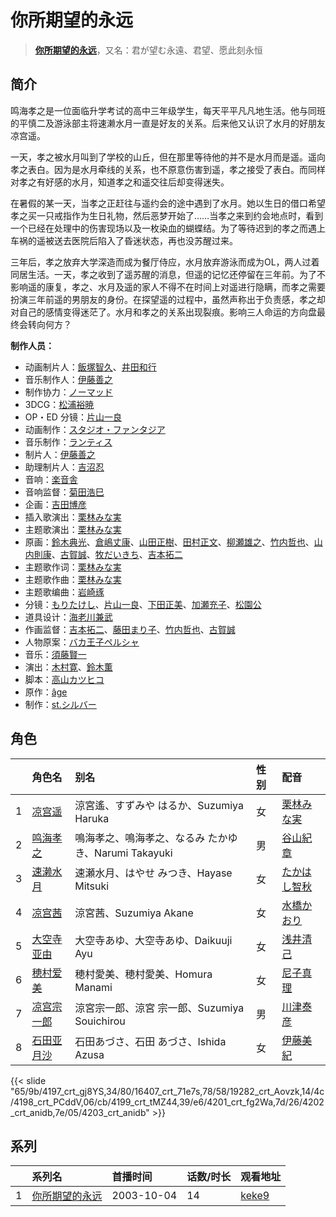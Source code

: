 # 你所期望的永远


> <u>**[你所期望的永远](https://bgm.tv/subject/1650)**</u>，又名：君が望む永遠、君望、愿此刻永恒

## 简介

鸣海孝之是一位面临升学考试的高中三年级学生，每天平平凡凡地生活。他与同班的平慎二及游泳部主将速濑水月一直是好友的关系。后来他又认识了水月的好朋友凉宫遥。

一天，孝之被水月叫到了学校的山丘，但在那里等待他的并不是水月而是遥。遥向孝之表白。因为是水月牵线的关系，也不原意伤害到遥，孝之接受了表白。而同样对孝之有好感的水月，知道孝之和遥交往后却变得迷失。

在暑假的某一天，当孝之正赶往与遥约会的途中遇到了水月。她以生日的借口希望孝之买一只戒指作为生日礼物，然后恶梦开始了……当孝之来到约会地点时，看到一个已经在处理中的伤害现场以及一枚染血的蝴蝶结。为了等待迟到的孝之而遇上车祸的遥被送去医院后陷入了昏迷状态，再也没苏醒过来。

三年后，孝之放弃大学深造而成为餐厅侍应，水月放弃游泳而成为OL，两人过着同居生活。一天，孝之收到了遥苏醒的消息，但遥的记忆还停留在三年前。为了不影响遥的康复，孝之、水月及遥的家人不得不在时间上对遥进行隐瞒，而孝之需要扮演三年前遥的男朋友的身份。在探望遥的过程中，虽然声称出于负责感，孝之却对自己的感情变得迷茫了。水月和孝之的关系出现裂痕。影响三人命运的方向盘最终会转向何方？

**制作人员：**
- 动画制片人：[飯塚智久](https://bgm.tv/person/866)、[井田和行](https://bgm.tv/person/56744)
- 音乐制作人：[伊藤善之](https://bgm.tv/person/52)
- 制作协力：[ノーマッド](https://bgm.tv/person/3118)
- 3DCG：[松浦裕暁](https://bgm.tv/person/399)
- OP・ED 分镜：[片山一良](https://bgm.tv/person/197)
- 动画制作：[スタジオ・ファンタジア](https://bgm.tv/person/711)
- 音乐制作：[ランティス](https://bgm.tv/person/57)
- 制片人：[伊藤善之](https://bgm.tv/person/52)
- 助理制片人：[吉沼忍](https://bgm.tv/person/11830)
- 音响：[楽音舎](https://bgm.tv/person/6132)
- 音响监督：[菊田浩巳](https://bgm.tv/person/58)
- 企画：[吉田博彦](https://bgm.tv/person/6903)
- 插入歌演出：[栗林みな実](https://bgm.tv/person/4330)
- 主题歌演出：[栗林みな実](https://bgm.tv/person/4330)
- 原画：[鈴木典光](https://bgm.tv/person/11528)、[倉嶋丈康](https://bgm.tv/person/1278)、[山田正樹](https://bgm.tv/person/798)、[田村正文](https://bgm.tv/person/12608)、[柳瀬雄之](https://bgm.tv/person/2435)、[竹内哲也](https://bgm.tv/person/3047)、[山内則康](https://bgm.tv/person/714)、[古賀誠](https://bgm.tv/person/1191)、[牧だいきち](https://bgm.tv/person/33779)、[吉本拓二](https://bgm.tv/person/2202)
- 主题歌作词：[栗林みな実](https://bgm.tv/person/4330)
- 主题歌作曲：[栗林みな実](https://bgm.tv/person/4330)
- 主题歌编曲：[岩崎琢](https://bgm.tv/person/272)
- 分镜：[もりたけし](https://bgm.tv/person/184)、[片山一良](https://bgm.tv/person/197)、[下田正美](https://bgm.tv/person/278)、[加瀬充子](https://bgm.tv/person/1251)、[松園公](https://bgm.tv/person/2631)
- 道具设计：[海老川兼武](https://bgm.tv/person/9236)
- 作画监督：[吉本拓二](https://bgm.tv/person/2202)、[藤田まり子](https://bgm.tv/person/385)、[竹内哲也](https://bgm.tv/person/3047)、[古賀誠](https://bgm.tv/person/1191)
- 人物原案：[バカ王子ペルシャ](https://bgm.tv/person/36173)
- 音乐：[須藤賢一](https://bgm.tv/person/2535)
- 演出：[木村寛](https://bgm.tv/person/13038)、[鈴木薫](https://bgm.tv/person/13047)
- 脚本：[高山カツヒコ](https://bgm.tv/person/907)
- 原作：[âge](https://bgm.tv/person/1372)
- 制作：[st.シルバー](https://bgm.tv/person/23447)

## 角色

|     |   角色名   |   别名  | 性别 |  配音  |
|:--- |:------  |:----      |:---  |:--   |
| 1 | [凉宫遥](https://bgm.tv/character/4197) | 涼宮遙、すずみや はるか、Suzumiya Haruka | 女 | [栗林みな実](https://bgm.tv/person/4330) |
| 2 | [鸣海孝之](https://bgm.tv/character/16407) | 鳴海孝之、鳴海孝之、なるみ たかゆき、Narumi Takayuki | 男 | [谷山紀章](https://bgm.tv/person/4678) |
| 3 | [速濑水月](https://bgm.tv/character/19282) | 速瀬水月、はやせ みつき、Hayase Mitsuki | 女 | [たかはし智秋](https://bgm.tv/person/4604) |
| 4 | [凉宫茜](https://bgm.tv/character/4198) | 涼宮茜、Suzumiya Akane | 女 | [水橋かおり](https://bgm.tv/person/3851) |
| 5 | [大空寺亚由](https://bgm.tv/character/4199) | 大空寺あゆ、大空寺あゆ、Daikuuji Ayu | 女 | [浅井清己](https://bgm.tv/person/4336) |
| 6 | [穂村爱美](https://bgm.tv/character/4201) | 穂村愛美、穂村愛美、Homura Manami | 女 | [尼子真理](https://bgm.tv/person/4334) |
| 7 | [凉宫宗一郎](https://bgm.tv/character/4202) | 涼宮宗一郎、涼宮 宗一郎、Suzumiya Souichirou | 男 | [川津泰彦](https://bgm.tv/person/4333) |
| 8 | [石田亚月沙](https://bgm.tv/character/4203) | 石田あづさ、石田 あづさ、Ishida Azusa | 女 | [伊藤美紀](https://bgm.tv/person/4332) |

{{< slide "65/9b/4197_crt_gj8YS,34/80/16407_crt_71e7s,78/58/19282_crt_Aovzk,14/4c/4198_crt_PCddV,06/cb/4199_crt_tMZ44,39/e6/4201_crt_fg2Wa,7d/26/4202_crt_anidb,7e/05/4203_crt_anidb" >}}

## 系列

|     | 系列名     | 首播时间       | 话数/时长 | 观看地址                                                    |
| :-- | :------ | :--------- | :---- | :------------------------------------------------------ |
| 1   |[你所期望的永远](https://bgm.tv/subject/1650)| 2003-10-04 | 14    | [keke9](https://www.keke9.app/play/26851-4-227721.html) |



